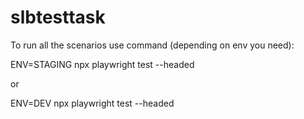 # slbtesttask

To run all the scenarios use command (depending on env you need):

ENV=STAGING npx playwright test --headed

or

ENV=DEV npx playwright test --headed

